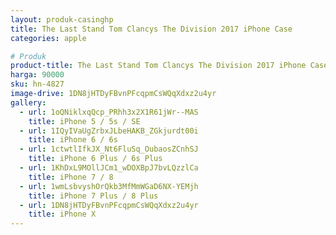 ```yaml
---
layout: produk-casinghp
title: The Last Stand Tom Clancys The Division 2017 iPhone Case
categories: apple

# Produk
product-title: The Last Stand Tom Clancys The Division 2017 iPhone Case
harga: 90000
sku: hn-4827
image-drive: 1DN8jHTDyFBvnPFcqpmCsWQqXdxz2u4yr
gallery:
  - url: 1oQNiklxqQcp_PRhh3x2X1R61jWr--MAS
    title: iPhone 5 / 5s / SE
  - url: 1IQyIVaUgZrbxJLbeHAKB_ZGkjurdt00i
    title: iPhone 6 / 6s
  - url: 1ctwtlIfkJX_Nt6FluSq_OubaosZCnhSJ
    title: iPhone 6 Plus / 6s Plus
  - url: 1KhDxL9MOllJCm1_wDOXBpJ7bvLQzzlCa
    title: iPhone 7 / 8
  - url: 1wmLsbvyshOrQkb3MfMmWGaD6NX-YEMjh
    title: iPhone 7 Plus / 8 Plus
  - url: 1DN8jHTDyFBvnPFcqpmCsWQqXdxz2u4yr
    title: iPhone X
---
```


